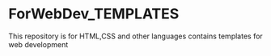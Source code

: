 # ForWebDev_TEMPLATES
This repository is for HTML,CSS and other languages contains templates for web development
